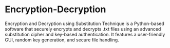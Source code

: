 # Encryption-Decryption
Encryption and Decryption using Substitution Technique is a Python-based software that securely encrypts and decrypts .txt files using an advanced substitution cipher and key-based authentication. It features a user-friendly GUI, random key generation, and secure file handling.
